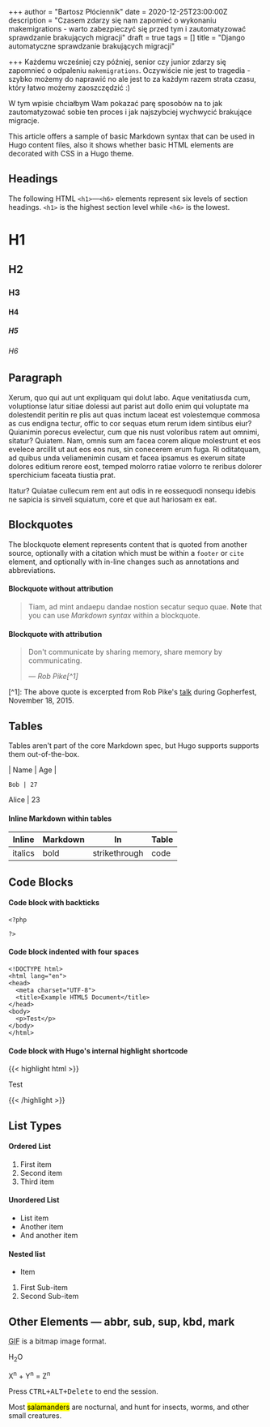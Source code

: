 +++
author = "Bartosz Płóciennik"
date = 2020-12-25T23:00:00Z
description = "Czasem zdarzy się nam zapomieć o wykonaniu makemigrations - warto zabezpieczyć się przed tym i zautomatyzować sprawdzanie brakujących migracji"
draft = true
tags = []
title = "Django automatyczne sprawdzanie brakujących migracji"

+++
Każdemu wcześniej czy później, senior czy junior zdarzy się zapomnieć o odpaleniu `makemigrations`. Oczywiście nie jest to tragedia - szybko możemy do naprawić no ale jest to za każdym razem strata czasu, który łatwo możemy zaoszczędzić :)

W tym wpisie chciałbym Wam pokazać parę sposobów na to jak zautomatyzować sobie ten proces i jak najszybciej wychwycić brakujące migracje.

 

This article offers a sample of basic Markdown syntax that can be used in Hugo content files, also it shows whether basic HTML elements are decorated with CSS in a Hugo theme. <!--more-->

## Headings

The following HTML `<h1>`—`<h6>` elements represent six levels of section headings. `<h1>` is the highest section level while `<h6>` is the lowest.

# H1

## H2

### H3

#### H4

##### H5

###### H6

## Paragraph

Xerum, quo qui aut unt expliquam qui dolut labo. Aque venitatiusda cum, voluptionse latur sitiae dolessi aut parist aut dollo enim qui voluptate ma dolestendit peritin re plis aut quas inctum laceat est volestemque commosa as cus endigna tectur, offic to cor sequas etum rerum idem sintibus eiur? Quianimin porecus evelectur, cum que nis nust voloribus ratem aut omnimi, sitatur? Quiatem. Nam, omnis sum am facea corem alique molestrunt et eos evelece arcillit ut aut eos eos nus, sin conecerem erum fuga. Ri oditatquam, ad quibus unda veliamenimin cusam et facea ipsamus es exerum sitate dolores editium rerore eost, temped molorro ratiae volorro te reribus dolorer sperchicium faceata tiustia prat.

Itatur? Quiatae cullecum rem ent aut odis in re eossequodi nonsequ idebis ne sapicia is sinveli squiatum, core et que aut hariosam ex eat.

## Blockquotes

The blockquote element represents content that is quoted from another source, optionally with a citation which must be within a `footer` or `cite` element, and optionally with in-line changes such as annotations and abbreviations.

#### Blockquote without attribution

> Tiam, ad mint andaepu dandae nostion secatur sequo quae. **Note** that you can use _Markdown syntax_ within a blockquote.

#### Blockquote with attribution

> Don't communicate by sharing memory, share memory by communicating.</p> — <cite>Rob Pike\[^1\]</cite>

\[^1\]: The above quote is excerpted from Rob Pike's [talk](https://www.youtube.com/watch?v=PAAkCSZUG1c) during Gopherfest, November 18, 2015.

## Tables

Tables aren't part of the core Markdown spec, but Hugo supports supports them out-of-the-box.

| Name | Age |

    Bob | 27

Alice | 23

#### Inline Markdown within tables

| Inline | Markdown | In | Table |
| --- | --- | --- | --- |
| italics | bold | strikethrough | code |

## Code Blocks

#### Code block with backticks

    <?php
    
    ?>

#### Code block indented with four spaces

    <!DOCTYPE html>
    <html lang="en">
    <head>
      <meta charset="UTF-8">
      <title>Example HTML5 Document</title>
    </head>
    <body>
      <p>Test</p>
    </body>
    </html>

#### Code block with Hugo's internal highlight shortcode

{{< highlight html >}} <!DOCTYPE html> <html lang="en"> <head> <meta charset="UTF-8"> <title>Example HTML5 Document</title> </head> <body> <p>Test</p> </body> </html> {{< /highlight >}}

## List Types

#### Ordered List

1. First item
2. Second item
3. Third item

#### Unordered List

* List item
* Another item
* And another item

#### Nested list

* Item

1. First Sub-item
2. Second Sub-item

## Other Elements — abbr, sub, sup, kbd, mark

<abbr title="Graphics Interchange Format">GIF</abbr> is a bitmap image format.

H<sub>2</sub>O

X<sup>n</sup> + Y<sup>n</sup> = Z<sup>n</sup>

Press <kbd><kbd>CTRL</kbd>+<kbd>ALT</kbd>+<kbd>Delete</kbd></kbd> to end the session.

Most <mark>salamanders</mark> are nocturnal, and hunt for insects, worms, and other small creatures.